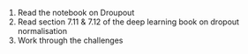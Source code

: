 1. Read the notebook on Droupout
2. Read section 7.11 & 7.12 of the deep learning book on dropout normalisation
3. Work through the challenges
